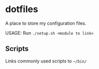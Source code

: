 # dotfiles

A place to store my configuration files.

USAGE: Run `./setup.sh <module to link>`

## Scripts

Links commonly used scripts to `~/bin/`
